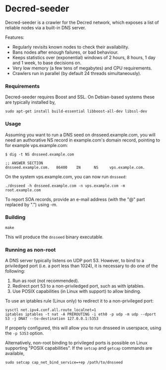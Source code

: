 Decred-seeder
==============

Decred-seeder is a crawler for the Decred network, which exposes a list
of reliable nodes via a built-in DNS server.

Features:
* Regularly revisits known nodes to check their availability.
* Bans nodes after enough failures, or bad behaviour.
* Keeps statistics over (exponential) windows of 2 hours, 8 hours,
  1 day and 1 week, to base decisions on.
* Very low memory (a few tens of megabytes) and CPU requirements.
* Crawlers run in parallel (by default 24 threads simultaneously).

### Requirements

Decred-seeder requires Boost and SSL.  On Debian-based systems these
are typically installed by,

    sudo apt-get install build-essential libboost-all-dev libssl-dev

### Usage

Assuming you want to run a DNS seed on dnsseed.example.com, you will
need an authorative NS record in example.com's domain record, pointing
to for example vps.example.com:

    $ dig -t NS dnsseed.example.com

    ;; ANSWER SECTION
    dnsseed.example.com.   86400    IN      NS     vps.example.com.

On the system vps.example.com, you can now run `dnsseed`:

    ./dnsseed -h dnsseed.example.com -n vps.example.com -m root.example.com

To report SOA records, provide an e-mail address (with the "@" part replaced by ".")
using -m.

### Building

    make

This will produce the `dnsseed` binary executable.


### Running as non-root

A DNS server typically listens on UDP port 53.  However, to bind to a priviledged port
(i.e. a port less than 1024), it is necessary to do one of the following:

 1. Run as root (not recommended).
 2. Redirect port 53 to a non-priviledged port, such as with iptables.
 3. Use POSIX capabilities (in Linux with support) to allow binding.

To use an iptables rule (Linux only) to redirect it to a non-privileged port:

    sysctl net.ipv4.conf.all.route_localnet=1
    iptables iptables -t nat -A PREROUTING -i eth0 -p udp -m udp --dport 53 -j DNAT --to-destination 127.0.0.1:5353

If properly configured, this will allow you to run dnsseed in userspace, using
the `-p 5353` option.

Alternatively, non-root binding to privileged ports is possible on Linux supporting
"POSIX capabilities".  If the `setcap` and `getcap` commands are available,

    sudo setcap cap_net_bind_service=+ep /path/to/dnsseed

